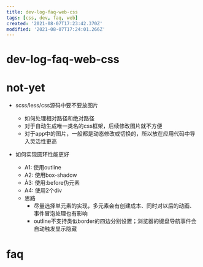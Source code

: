 ```yaml
---
title: dev-log-faq-web-css
tags: [css, dev, faq, web]
created: '2021-08-07T17:23:42.370Z'
modified: '2021-08-07T17:24:01.266Z'
---
```


# dev-log-faq-web-css

# not-yet

- scss/less/css源码中要不要放图片
  - 如何处理相对路径和绝对路径
  - 对于自动生成唯一类名的css框架，后续修改图片就不方便
  - 对于app中的图片，一般都是动态修改或切换的，所以放在应用代码中导入灵活性更高

- 如何实现圆环性能更好
  - A1: 使用outline
  - A2: 使用box-shadow
  - À3: 使用:before伪元素
  - A4: 使用2个div
  - 思路
    - 尽量选择单元素的实现，多元素会有创建成本、同时对以后的动画、事件冒泡处理也有影响
    - outline不支持类似border的四边分别设置；浏览器的键盘导航事件会自动触发显示隐藏
# faq
